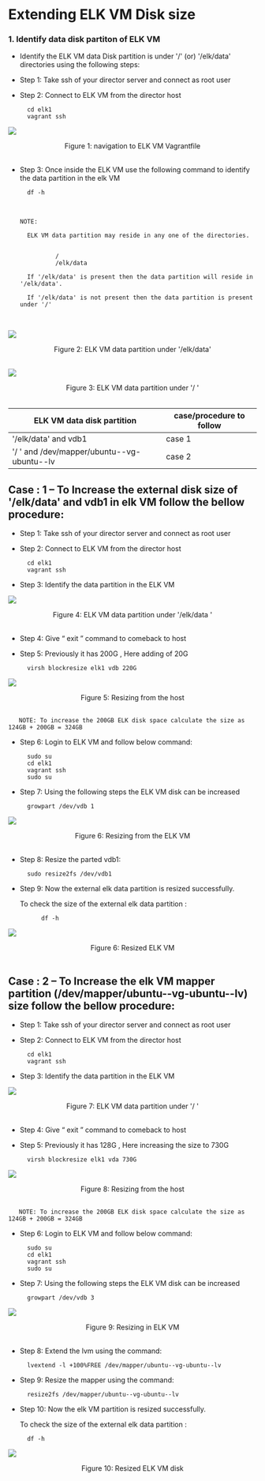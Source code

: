 # Extending ELK VM Disk size 

### 1. Identify data disk partiton of ELK VM 

- Identify the ELK VM data Disk partition is under '/' (or) '/elk/data' directories using the following steps:

- Step 1: Take ssh of your director server and connect as root user

- Step 2: Connect to ELK VM from the director host 

        cd elk1
        vagrant ssh


![](images/ELKvmNav.png)

<center>Figure 1: navigation to ELK VM Vagrantfile</center>
<br>


- Step 3: Once inside the ELK VM use the following command to identify the data partition in the elk VM 

        df -h

  <br>

      NOTE: 
        
        ELK VM data partition may reside in any one of the directories. 
        
                
                /  
                /elk/data    

        If '/elk/data' is present then the data partition will reside in '/elk/data'.

        If '/elk/data' is not present then the data partition is present under '/'

<br>


![](images/elkDataPartition1.png)

<center>Figure 2: ELK VM data partition under '/elk/data'</center>
<br>

![](images/rootPartition1.png)

<center>Figure 3: ELK VM data partition under '/ '</center>
<br>




 | ELK VM data disk partition   |   case/procedure to follow    |
| --------- | -------------------------|
| '/elk/data'   and  vdb1    | case 1                 |
| '/ ' and /dev/mapper/ubuntu--vg-ubuntu--lv |   case 2                    |

## Case : 1 – To Increase the external disk size of '/elk/data' and vdb1 in elk VM follow the bellow procedure: 


- Step 1: Take ssh of your director server and connect as root user

- Step 2: Connect to ELK VM from the director host 

        cd elk1
        vagrant ssh

- Step 3:  Identify the data partition in the ELK VM 

![](images/elkData1.png)

<center>Figure 4: ELK VM data partition under '/elk/data '</center>
<br>

- Step 4: Give “ exit ” command to comeback to host 

- Step 5: Previously it has 200G , Here adding of 20G

        virsh blockresize elk1 vdb 220G

![](images/elkData2.png)

<center>Figure 5: Resizing from the host</center>
<br>

       NOTE: To increase the 200GB ELK disk space calculate the size as 124GB + 200GB = 324GB

- Step 6: Login to ELK VM and follow below command:

        sudo su
        cd elk1
        vagrant ssh
        sudo su

- Step 7: Using the following steps the ELK VM disk can be increased

        growpart /dev/vdb 1

![](images/elkData3.png)

<center>Figure 6: Resizing from the ELK VM </center>
<br>  

- Step 8: Resize the parted vdb1:

        sudo resize2fs /dev/vdb1

- Step 9: Now the external elk data partition is resized successfully.

    To check the size of the external elk data partition :
        
          	df -h

![](images/elkData4.png)

<center>Figure 6: Resized ELK VM </center>
<br>  


## Case : 2 – To Increase the elk VM mapper partition (/dev/mapper/ubuntu--vg-ubuntu--lv) size follow the bellow procedure: 

- Step 1: Take ssh of your director server and connect as root user

- Step 2: Connect to ELK VM from the director host 

        cd elk1
        vagrant ssh

- Step 3:  Identify the data partition in the ELK VM 

![](images/root1.png)

<center>Figure 7: ELK VM data partition under '/ '</center>
<br>

- Step 4: Give “ exit ” command to comeback to host 

- Step 5: Previously it has 128G , Here increasing the size to 730G

                
        virsh blockresize elk1 vda 730G


![](images/root2.png)

<center>Figure 8: Resizing from the host</center>
<br>

       NOTE: To increase the 200GB ELK disk space calculate the size as 124GB + 200GB = 324GB

- Step 6: Login to ELK VM and follow below command:

        sudo su
        cd elk1
        vagrant ssh
        sudo su

- Step 7: Using the following steps the ELK VM disk can be increased

        growpart /dev/vdb 3

![](images/root3.png)

<center>Figure 9: Resizing in ELK VM</center>
<br>

- Step 8: Extend the lvm using the command:

        lvextend -l +100%FREE /dev/mapper/ubuntu--vg-ubuntu--lv

- Step 9: Resize the mapper using the command:

        resize2fs /dev/mapper/ubuntu--vg-ubuntu--lv

- Step 10: Now the elk VM partition is resized successfully.
      
    To check the size of the external elk data partition :
      	     
        df -h

![](images/root4.png)

<center>Figure 10: Resized ELK VM disk</center>
<br>

